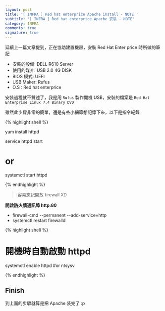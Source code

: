 ```yaml
---
layout: post
title: '[ INFRA ] Red hat enterprice Apache install - NOTE '
subtitle: '[ INFRA ] Red hat enterprice Apache 安裝 - NOTE'
category: INFRA
comments: true
signature: true
---
```


<div class="message">
    延續上一篇文章提到，正在協助建置機房，安裝 Red Hat Enter price 時所做的筆記
</div>

 - 安裝的設備: DELL R610 Server
 - 使用的媒介: USB 2.0 4G DISK
 - BIOS 模式: UEFI
 - USB Maker: Rufus
 - O.S      : Red hat enterprice

安裝過程就不贊述了，我是用 `Rufus` 製作開機 USB，安裝的檔案是 `Red Hat Enterprise Linux 7.4 Binary DVD`

雖然此步驟非常的簡單，還是有些小細節想記錄下來，以下是指令紀錄

{% highlight shell %}

yum install httpd

service httpd start
# or
systemctl start httpd

{% endhighlight %}

 > 容易忘記開放 firewall XD

**開啟防火牆通訊埠 http:80**

 - firewall-cmd --permanent --add-service=http
 - systemctl restart firewalld

{% highlight shell %}

# 開機時自動啟動 httpd
systemctl enable httpd
#or
ntsysv

{% endhighlight %}

## Finish 

到上面的步驟就算是把 Apache 裝完了 :p